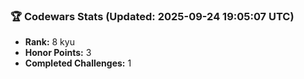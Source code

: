 ### 🏆 Codewars Stats (Updated: 2025-09-24 19:05:07 UTC)

- **Rank:** 8 kyu
- **Honor Points:** 3
- **Completed Challenges:** 1

